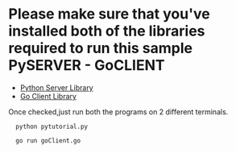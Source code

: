 # Please make sure that you've installed both of the libraries required to run this sample PySERVER - GoCLIENT

* [Python Server Library](https://github.com/chawlanikhil24/goPyServer)
* [Go Client Library](https://github.com/chawlanikhil24/gopy)

Once checked,just run both the programs on 2 different terminals.

```
  python pytutorial.py
```

```
  go run goClient.go
```
